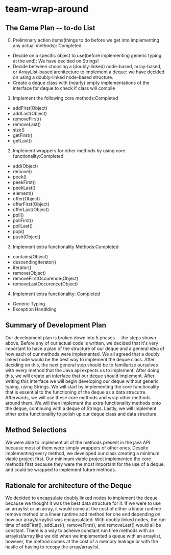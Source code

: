 # team-wrap-around  
## The Game Plan -- to-do List 
0. Preliminary action items(things to do before we get into implementing any actual methods): Completed
  * Decide on a specific object to use(before implementing generic typing at the end): We have decided on Strings! 
  * Decide between choosing a (doubly-linked) node-based, array-based, or ArrayList-based architecture to implement a deque: we have decided on using a doubly-linked node-based structure. 
  * Create a deque class with (nearly) empty implementations of the interface for deque to check if class will compile
1. Implement the following core methods:Completed
  * addFirst(Object)  
  * addLast(Object)
  * removeFirst()
  * removeLast()
  * size()
  * getFirst()  
  * getLast()
2. Implement wrappers for other methods by using core functionality:Completed 
  * add(Object)
  * remove()
  * peek()
  * peekFirst() 
  * peekLast()
  * element()
  * offer(Object)
  * offerFirst(Object)
  * offerLast(Object)
  * poll()
  * pollFirst() 
  * pollLast()
  * pop()
  * push(Object) 
3. Implement extra functionality Methods:Completed
  * contains(Object)
  * descendingIterator()
  * iterator()
  * remove(Object)
  * removeFirstOccurence(Object)
  * removeLastOccurence(Object)
4. Implement extra functionality: Completed
  * Generic Typing
  * Exception Handlding
## Summary of Development Plan
Our development plan is broken down into 5 phases -- the steps shown above. Before any of our actual code is written, we decided that it's very important to have a plan of the structure of our deque and a general idea of how each of our methods were implemented. We all agreed that a doubly linked node would be the best way to implement the deque class. After deciding on this, the next general step should be to familiarize ourselves with every method that the Java api expects us to implement. After doing this, we will create an interface that our deque should implement. After writing this interface we will begin developing our deque without generic typing, using Strings. We will start by implementing the core functionality that is essential to the functioning of the deque as a data strucutre. Afterwards, we will use these core methods and wrap other methods around them. We will then implement the extra functionality methods onto the deque, continuing with a deque of Strings. Lastly, we will implement other extra functionality to polish up our deque class and data structure. 
## Method Selections
 We were able to implement all of the methods present in the java API because most of them were simply wrappers of other ones. Despite implementing every method, we developed our class creating a minimum viable project first. Our minimum viable project implemented the core methods first because they were the most important for the use of a deque, and could be wrapped to implement future methods. 
## Rationale for architecture of the Deque
 We decided to encapsulate doubly linked nodes to implement the deque because we thought it was the best data structure for it. If we were to use an arraylist or an array, it would come at the cost of either a linear runtime remove method or a linear runtime add method for one end depending on how our array/arraylist was encapsulated. With doubly linked nodes, the run time of addFirst(), addLast(), removeFirst(), and removeLast() would all be constant. There is a way to acheive constant run time methods with an arraylist/array like we did when we implemented a queue with an arraylist, however, the method comes at the cost of a memory leakage or with the hastle of having to recopy the array/arraylist. 

